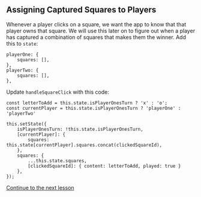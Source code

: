 ## Assigning Captured Squares to Players

Whenever a player clicks on a square, we want the app to know that that player owns that square.  We will use this later on to figure out when a player has captured a combination of squares that makes them the winner. Add this to `state`:
```
playerOne: {
    squares: [],
},
playerTwo: {
    squares: [],
},
```

Update `handleSquareClick` with this code:
```
const letterToAdd = this.state.isPlayerOnesTurn ? 'x' : 'o';
const currentPlayer = this.state.isPlayerOnesTurn ? 'playerOne' : 'playerTwo'

this.setState({
    isPlayerOnesTurn: !this.state.isPlayerOnesTurn,
    [currentPlayer]: {
        squares: this.state[currentPlayer].squares.concat(clickedSquareId),
    },
    squares: {
        ...this.state.squares,
        [clickedSquareId]: { content: letterToAdd, played: true }
    },
});
```

[Continue to the next lesson](https://github.com/joeynguyen/react-tac-toe/blob/master/lessons/lesson-07-determining-if-player-won.md)
